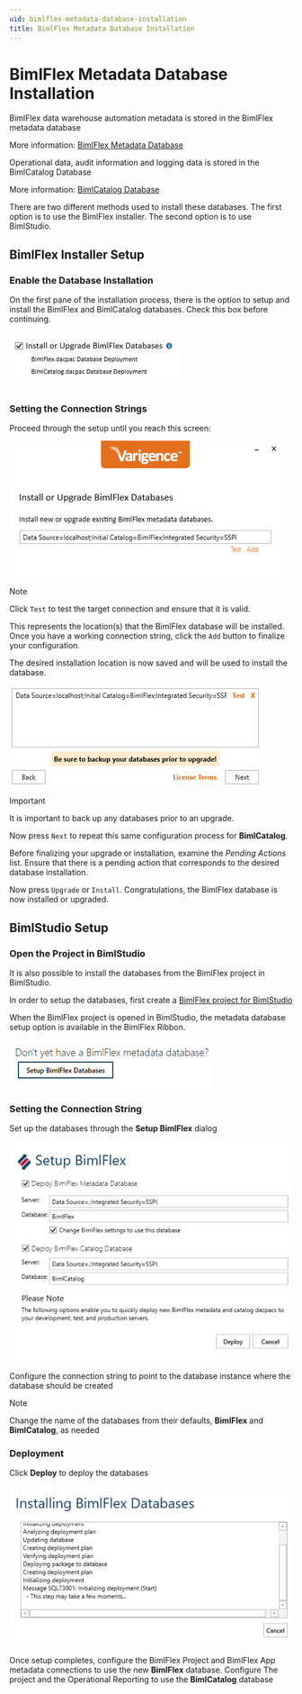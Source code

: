 ```yaml
---
uid: bimlflex-metadata-database-installation
title: BimlFlex Metadata Database Installation
---
```

# BimlFlex Metadata Database Installation

BimlFlex data warehouse automation metadata is stored in the BimlFlex metadata database

More information: [BimlFlex Metadata Database](../metadata-databases/bimlflex-database.md)

Operational data, audit information and logging data is stored in the BimlCatalog Database

More information: [BimlCatalog Database](../metadata-databases/bimlcatalog-database.md)

There are two different methods used to install these databases. The first option is to use the BimlFlex installer. The second option is to use BimlStudio. 

## BimlFlex Installer Setup

### Enable the Database Installation
On the first pane of the installation process, there is the option to setup and install the BimlFlex and BimlCatalog databases. Check this box before continuing.

![Setup BimlFlex Button -border-image](images/bfxinstalldbs.png "Setup BimlFlex Button")

### Setting the Connection Strings

Proceed through the setup until you reach this screen:

![Configure your connection -border-image](images/installer-db-configuration.png "Configure Your Connection")

>[!NOTE]
> Click `Test` to test the target connection and ensure that it is valid.

This represents the location(s) that the BimlFlex database will be installed. Once you have a working connection string, click the `Add` button to finalize your configuration.

The desired installation location is now saved and will be used to install the database. 

![Finalized installation locations -border-image](images/addedlocations.png "Installation locations")  

>[!IMPORTANT]
> It is important to back up any databases prior to an upgrade.

Now press `Next` to repeat this same configuration process for **BimlCatalog**.

Before finalizing your upgrade or installation, examine the *Pending Actions* list. Ensure that there is a pending action that corresponds to the desired database installation.

Now press `Upgrade` or `Install`. Congratulations, the BimlFlex database is now installed or upgraded.

## BimlStudio Setup
### Open the Project in BimlStudio

It is also possible to install the databases from the BimlFlex project in BimlStudio.

In order to setup the databases, first create a [BimlFlex project for BimlStudio](xref:bimlflex-setup-bimlstudio-project)

When the BimlFlex project is opened in BimlStudio, the metadata database setup option is available in the BimlFlex Ribbon.

![Setup BimlFlex Button -border-image](images/metadata-database-setup-btn.png "Setup BimlFlex Button")   


### Setting the Connection String

Set up the databases through the **Setup BimlFlex** dialog

![Setup BimlFlex Dialog Box -border-image](images/metadata-database-setup-dialog.png "Setup BimlFlex Dialog Box")

Configure the connection string to point to the database instance where the database should be created

> [!NOTE]
> Change the name of the databases from their defaults, **BimlFlex** and **BimlCatalog**, as needed

### Deployment

Click **Deploy** to deploy the databases

![Deploying BimlFlex Databases -border-image](images/installing-text.png "Deploying BimlFlex Databases")

Once setup completes, configure the BimlFlex Project and BimlFlex App metadata connections to use the new **BimlFlex** database. Configure The project and the Operational Reporting to use the **BimlCatalog** database
